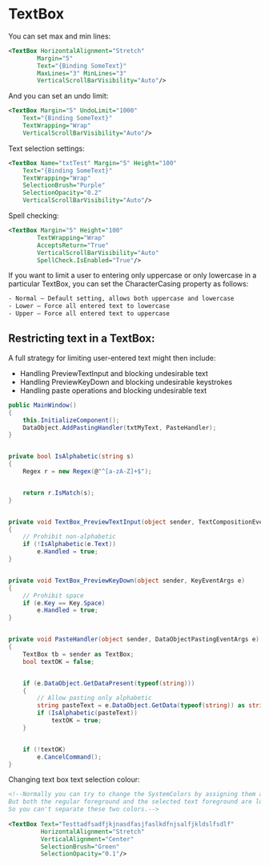 # TextBox

You can set max and min lines:

```xml
<TextBox HorizontalAlignment="Stretch"
        Margin="5"
        Text="{Binding SomeText}"
        MaxLines="3" MinLines="3"
        VerticalScrollBarVisibility="Auto"/>
```

And you can set an undo limit:

```xml
<TextBox Margin="5" UndoLimit="1000"
    Text="{Binding SomeText}"
    TextWrapping="Wrap"
    VerticalScrollBarVisibility="Auto"/>
```

Text selection settings:

```xml
<TextBox Name="txtTest" Margin="5" Height="100"
    Text="{Binding SomeText}"
    TextWrapping="Wrap"
    SelectionBrush="Purple"
    SelectionOpacity="0.2"
    VerticalScrollBarVisibility="Auto"/>
```

Spell checking:

```xml
<TextBox Margin="5" Height="100"
        TextWrapping="Wrap"
        AcceptsReturn="True"
        VerticalScrollBarVisibility="Auto"
        SpellCheck.IsEnabled="True"/>
```

If you want to limit a user to entering only uppercase or only lowercase in a particular TextBox, you can set the CharacterCasing property as follows:

```xml
- Normal – Default setting, allows both uppercase and lowercase
- Lower – Force all entered text to lowercase
- Upper – Force all entered text to uppercase
```


## Restricting text in a TextBox:

A full strategy for limiting user-entered text might then include:

- Handling PreviewTextInput and blocking undesirable text
- Handling PreviewKeyDown and blocking undesirable keystrokes
- Handling paste operations and blocking undesirable text


```csharp
public MainWindow()
{
    this.InitializeComponent();
    DataObject.AddPastingHandler(txtMyText, PasteHandler);
}


private bool IsAlphabetic(string s)
{
    Regex r = new Regex(@"^[a-zA-Z]+$");


    return r.IsMatch(s);
}


private void TextBox_PreviewTextInput(object sender, TextCompositionEventArgs e)
{
    // Prohibit non-alphabetic
    if (!IsAlphabetic(e.Text))
        e.Handled = true;
}


private void TextBox_PreviewKeyDown(object sender, KeyEventArgs e)
{
    // Prohibit space
    if (e.Key == Key.Space)
        e.Handled = true;
}


private void PasteHandler(object sender, DataObjectPastingEventArgs e)
{
    TextBox tb = sender as TextBox;
    bool textOK = false;


    if (e.DataObject.GetDataPresent(typeof(string)))
    {
        // Allow pasting only alphabetic
        string pasteText = e.DataObject.GetData(typeof(string)) as string;
        if (IsAlphabetic(pasteText))
            textOK = true;
    }


    if (!textOK)
        e.CancelCommand();
}
```

Changing text box text selection colour:

```xml
<!--Normally you can try to change the SystemColors by assigning them a new value in an object's Resources dictionary.
But both the regular foreground and the selected text foreground are looking at the same key (ControlTextBrushKey) for the color.
So you can't separate these two colors.-->
       
<TextBox Text="Testtadfsadfjkjnasdfasjfaslkdfnjsalfjkldslfsdlf"
         HorizontalAlignment="Stretch"
         VerticalAlignment="Center"
         SelectionBrush="Green"
         SelectionOpacity="0.1"/>
```
<!--stackedit_data:
eyJoaXN0b3J5IjpbLTc0NDUwMjkyXX0=
-->